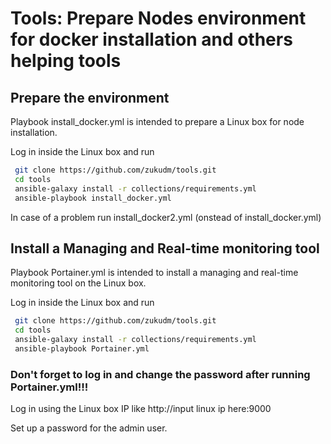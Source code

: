 # Tools: Prepare Nodes environment for docker installation and others helping tools

## Prepare the environment

Playbook install_docker.yml is intended to prepare a Linux box for node installation.

Log in inside the Linux box and run

```bash
 git clone https://github.com/zukudm/tools.git
 cd tools
 ansible-galaxy install -r collections/requirements.yml
 ansible-playbook install_docker.yml
```
In case of a problem run install_docker2.yml (onstead of install_docker.yml)

## Install a Managing and Real-time monitoring tool

Playbook Portainer.yml is intended to install a managing and real-time monitoring tool on the Linux box.

Log in inside the Linux box and run

```bash
 git clone https://github.com/zukudm/tools.git
 cd tools
 ansible-galaxy install -r collections/requirements.yml
 ansible-playbook Portainer.yml
```

### Don't forget to log in and change the password after running  Portainer.yml!!!

Log in using the Linux box IP like http://input linux ip here:9000

Set up a password for the admin user.


